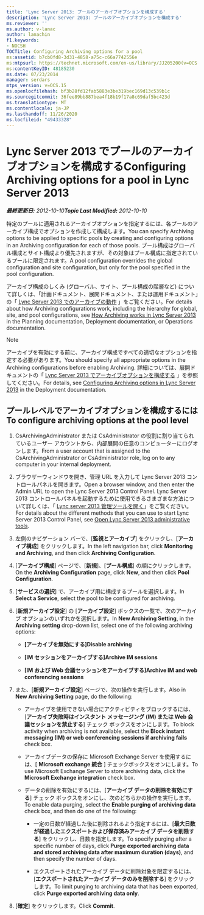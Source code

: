 ```yaml
---
title: 'Lync Server 2013: プールのアーカイブオプションを構成する'
description: 'Lync Server 2013: プールのアーカイブオプションを構成する'
ms.reviewer: ''
ms.author: v-lanac
author: lanachin
f1.keywords:
- NOCSH
TOCTitle: Configuring Archiving options for a pool
ms:assetid: b7cb0fd8-3d31-4858-a75c-c66a7742556e
ms:mtpsurl: https://technet.microsoft.com/en-us/library/JJ205200(v=OCS.15)
ms:contentKeyID: 48185230
ms.date: 07/23/2014
manager: serdars
mtps_version: v=OCS.15
ms.openlocfilehash: bf3b28fd12fab5883e3be319bec169d13c539b1c
ms.sourcegitcommit: 36fee89bb887bea4f18b19f17a8c69daf5bc423d
ms.translationtype: MT
ms.contentlocale: ja-JP
ms.lasthandoff: 11/26/2020
ms.locfileid: "49433328"
---
```

# <a name="configuring-archiving-options-for-a-pool-in-lync-server-2013"></a><span data-ttu-id="2a9a3-103">Lync Server 2013 でプールのアーカイブオプションを構成する</span><span class="sxs-lookup"><span data-stu-id="2a9a3-103">Configuring Archiving options for a pool in Lync Server 2013</span></span>

<div data-xmlns="http://www.w3.org/1999/xhtml">

<div class="topic" data-xmlns="http://www.w3.org/1999/xhtml" data-msxsl="urn:schemas-microsoft-com:xslt" data-cs="https://msdn.microsoft.com/">

<div data-asp="https://msdn2.microsoft.com/asp">



</div>

<div id="mainSection">

<div id="mainBody"><span data-ttu-id="2a9a3-104">

<span> </span></span><span class="sxs-lookup"><span data-stu-id="2a9a3-104">

<span> </span></span></span>

<span data-ttu-id="2a9a3-105">_**最終更新日:** 2012-10-10_</span><span class="sxs-lookup"><span data-stu-id="2a9a3-105">_**Topic Last Modified:** 2012-10-10_</span></span>

<span data-ttu-id="2a9a3-106">特定のプールに適用されるアーカイブオプションを指定するには、各プールのアーカイブ構成でオプションを作成して構成します。</span><span class="sxs-lookup"><span data-stu-id="2a9a3-106">You can specify Archiving options to be applied to specific pools by creating and configuring options in an Archiving configuration for each of those pools.</span></span> <span data-ttu-id="2a9a3-107">プール構成はグローバル構成とサイト構成より優先されますが、その対象はプール構成に指定されているプールに限定されます。</span><span class="sxs-lookup"><span data-stu-id="2a9a3-107">A pool configuration overrides the global configuration and site configuration, but only for the pool specified in the pool configuration.</span></span>

<span data-ttu-id="2a9a3-108">アーカイブ構成のしくみ (グローバル、サイト、プール構成の階層など) について詳しくは、「計画ドキュメント、展開ドキュメント、または運用ドキュメント」の「 [Lync Server 2013 でのアーカイブの動作](lync-server-2013-how-archiving-works.md) 」をご覧ください。</span><span class="sxs-lookup"><span data-stu-id="2a9a3-108">For details about how Archiving configurations work, including the hierarchy for global, site, and pool configurations, see [How Archiving works in Lync Server 2013](lync-server-2013-how-archiving-works.md) in the Planning documentation, Deployment documentation, or Operations documentation.</span></span>

<div>


> [!NOTE]  
> <span data-ttu-id="2a9a3-109">アーカイブを有効にする前に、アーカイブ構成ですべての適切なオプションを指定する必要があります。</span><span class="sxs-lookup"><span data-stu-id="2a9a3-109">You should specify all appropriate options in the Archiving configurations before enabling Archiving.</span></span> <span data-ttu-id="2a9a3-110">詳細については、展開ドキュメントの「 <A href="lync-server-2013-configuring-archiving-options.md">Lync Server 2013 でアーカイブオプションを構成する</A> 」を参照してください。</span><span class="sxs-lookup"><span data-stu-id="2a9a3-110">For details, see <A href="lync-server-2013-configuring-archiving-options.md">Configuring Archiving options in Lync Server 2013</A> in the Deployment documentation.</span></span>



</div>

<div>

## <a name="to-configure-archiving-options-at-the-pool-level"></a><span data-ttu-id="2a9a3-111">プールレベルでアーカイブオプションを構成するには</span><span class="sxs-lookup"><span data-stu-id="2a9a3-111">To configure archiving options at the pool level</span></span>

1.  <span data-ttu-id="2a9a3-112">CsArchivingAdministrator または CsAdministrator の役割に割り当てられているユーザー アカウントから、内部展開の任意のコンピューターにログオンします。</span><span class="sxs-lookup"><span data-stu-id="2a9a3-112">From a user account that is assigned to the CsArchivingAdministrator or CsAdministrator role, log on to any computer in your internal deployment.</span></span>

2.  <span data-ttu-id="2a9a3-113">ブラウザーウィンドウを開き、管理 URL を入力して Lync Server 2013 コントロールパネルを開きます。</span><span class="sxs-lookup"><span data-stu-id="2a9a3-113">Open a browser window, and then enter the Admin URL to open the Lync Server 2013 Control Panel.</span></span> <span data-ttu-id="2a9a3-114">Lync Server 2013 コントロールパネルを起動するために使用できるさまざまな方法について詳しくは、「 [Lync server 2013 管理ツールを開く](lync-server-2013-open-lync-server-administrative-tools.md)」をご覧ください。</span><span class="sxs-lookup"><span data-stu-id="2a9a3-114">For details about the different methods that you can use to start Lync Server 2013 Control Panel, see [Open Lync Server 2013 administrative tools](lync-server-2013-open-lync-server-administrative-tools.md).</span></span>

3.  <span data-ttu-id="2a9a3-115">左側のナビゲーション バーで、[**監視とアーカイブ**] をクリックし、[**アーカイブ構成**] をクリックします。</span><span class="sxs-lookup"><span data-stu-id="2a9a3-115">In the left navigation bar, click **Monitoring and Archiving**, and then click **Archiving Configuration**.</span></span>

4.  <span data-ttu-id="2a9a3-116">[**アーカイブ構成**] ページで、[**新規**]、[**プール構成**] の順にクリックします。</span><span class="sxs-lookup"><span data-stu-id="2a9a3-116">On the **Archiving Configuration** page, click **New**, and then click **Pool Configuration**.</span></span>

5.  <span data-ttu-id="2a9a3-117">[**サービスの選択**] で、アーカイブ用に構成するプールを選択します。</span><span class="sxs-lookup"><span data-stu-id="2a9a3-117">In **Select a Service**, select the pool to be configured for archiving.</span></span>

6.  <span data-ttu-id="2a9a3-118">[**新規アーカイブ設定**] の [**アーカイブ設定**] ボックスの一覧で、次のアーカイブ オプションのいずれかを選択します。</span><span class="sxs-lookup"><span data-stu-id="2a9a3-118">In **New Archiving Setting**, in the **Archiving setting** drop-down list, select one of the following archiving options:</span></span>
    
      - <span data-ttu-id="2a9a3-119">**[アーカイブを無効にする]**</span><span class="sxs-lookup"><span data-stu-id="2a9a3-119">**Disable archiving**</span></span>
    
      - <span data-ttu-id="2a9a3-120">**[IM セッションをアーカイブする]**</span><span class="sxs-lookup"><span data-stu-id="2a9a3-120">**Archive IM sessions**</span></span>
    
      - <span data-ttu-id="2a9a3-121">**[IM および Web 会議セッションをアーカイブする]**</span><span class="sxs-lookup"><span data-stu-id="2a9a3-121">**Archive IM and web conferencing sessions**</span></span>

7.  <span data-ttu-id="2a9a3-122">また、[**新規アーカイブ設定**] ページで、次の操作を実行します。</span><span class="sxs-lookup"><span data-stu-id="2a9a3-122">Also in **New Archiving Setting** page, do the following:</span></span>
    
      - <span data-ttu-id="2a9a3-123">アーカイブを使用できない場合にアクティビティをブロックするには、[**アーカイブ失敗時はインスタント メッセージング (IM) または Web 会議セッションを禁止する**] チェック ボックスをオンにします。</span><span class="sxs-lookup"><span data-stu-id="2a9a3-123">To block activity when archiving is not available, select the **Block instant messaging (IM) or web conferencing sessions if archiving fails** check box.</span></span>
    
      - <span data-ttu-id="2a9a3-124">アーカイブデータの保存に Microsoft Exchange Server を使用するには、[ **Microsoft exchange 統合** ] チェックボックスをオンにします。</span><span class="sxs-lookup"><span data-stu-id="2a9a3-124">To use Microsoft Exchange Server to store archiving data, click the **Microsoft Exchange integration** check box.</span></span>
    
      - <span data-ttu-id="2a9a3-125">データの削除を有効にするには、[**アーカイブ データの削除を有効にする**] チェック ボックスをオンにし、次のどちらかの操作を実行します。</span><span class="sxs-lookup"><span data-stu-id="2a9a3-125">To enable data purging, select the **Enable purging of archiving data** check box, and then do one of the following:</span></span>
        
          - <span data-ttu-id="2a9a3-126">一定の日数が経過した後に削除されるよう指定するには、[**最大日数が経過したエクスポートおよび保存済みアーカイブ データを削除する**] をクリックし、日数を指定します。</span><span class="sxs-lookup"><span data-stu-id="2a9a3-126">To specify purging after a specific number of days, click **Purge exported archiving data and stored archiving data after maximum duration (days)**, and then specify the number of days.</span></span>
        
          - <span data-ttu-id="2a9a3-127">エクスポートされたアーカイブ データに削除対象を限定するには、[**エクスポートされたアーカイブ データのみを削除する**] をクリックします。</span><span class="sxs-lookup"><span data-stu-id="2a9a3-127">To limit purging to archiving data that has been exported, click **Purge exported archiving data only**.</span></span>

8.  <span data-ttu-id="2a9a3-128">[**確定**] をクリックします。</span><span class="sxs-lookup"><span data-stu-id="2a9a3-128">Click **Commit**.</span></span>

<span data-ttu-id="2a9a3-129"></div>

</div>

<span> </span>

</div>

</div>

</span><span class="sxs-lookup"><span data-stu-id="2a9a3-129"></div>

</div>

<span> </span>

</div>

</div>

</span></span></div>

